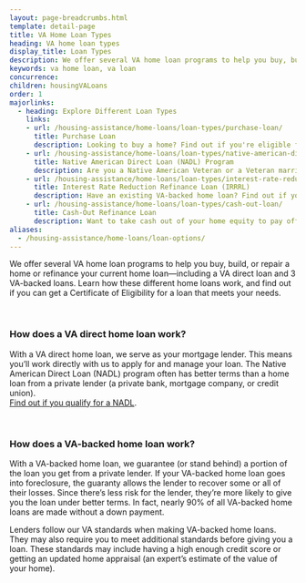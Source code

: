```yaml
---
layout: page-breadcrumbs.html
template: detail-page
title: VA Home Loan Types
heading: VA home loan types 
display_title: Loan Types
description: We offer several VA home loan programs to help you buy, build, or repair a home or refinance your current home loan—including a VA direct loan and VA-backed loans. Learn how these different home loans work, and find out if you can get a Certificate of Eligibility for a loan that meets your needs.
keywords: va home loan, va loan 
concurrence:
children: housingVALoans
order: 1
majorlinks:
  - heading: Explore Different Loan Types 
    links:
    - url: /housing-assistance/home-loans/loan-types/purchase-loan/
      title: Purchase Loan
      description: Looking to buy a home? Find out if you're eligible for a VA-backed purchase loan to get better terms than with a private-lender loan.
    - url: /housing-assistance/home-loans/loan-types/native-american-direct-loan/
      title: Native American Direct Loan (NADL) Program
      description: Are you a Native American Veteran or a Veteran married to a Native American? Find out if you're eligible for a NADL to buy, build, or improve a home on Federal Trust Land.
    - url: /housing-assistance/home-loans/loan-types/interest-rate-reduction-loan/
      title: Interest Rate Reduction Refinance Loan (IRRRL)
      description: Have an existing VA-backed home loan? Find out if you're eligible for a VA-backed IRRRL to help reduce your monthly payments or make them more stable.
    - url: /housing-assistance/home-loans/loan-types/cash-out-loan/
      title: Cash-Out Refinance Loan
      description: Want to take cash out of your home equity to pay off debt, pay for school, or take care of other needs? Find out if you're eligible for a VA-backed cash-out refinance loan.
aliases:
  - /housing-assistance/home-loans/loan-options/
---
```


<div class="va-introtext">

We offer several VA home loan programs to help you buy, build, or repair a home or refinance your current home loan—including a VA direct loan and 3 VA-backed loans. Learn how these different home loans work, and find out if you can get a Certificate of Eligibility for a loan that meets your needs.

</div>

<br>

### How does a VA direct home loan work?

With a VA direct home loan, we serve as your mortgage lender. This means you’ll work directly with us to apply for and manage your loan. The Native American Direct Loan (NADL) program often has better terms than a home loan from a private lender (a private bank, mortgage company, or credit union). <br>
[Find out if you qualify for a NADL](/housing-assistance/home-loans/loan-types/native-american-direct-loan/).

<br>

### How does a VA-backed home loan work?

With a VA-backed home loan, we guarantee (or stand behind) a portion of the loan you get from a private lender. If your VA-backed home loan goes into foreclosure, the guaranty allows the lender to recover some or all of their losses. Since there’s less risk for the lender, they’re more likely to give you the loan under better terms. In fact, nearly 90% of all VA-backed home loans are made without a down payment.

Lenders follow our VA standards when making VA-backed home loans. They may also require you to meet additional standards before giving you a loan. These standards may include having a high enough credit score or getting an updated home appraisal (an expert’s estimate of the value of your home).
